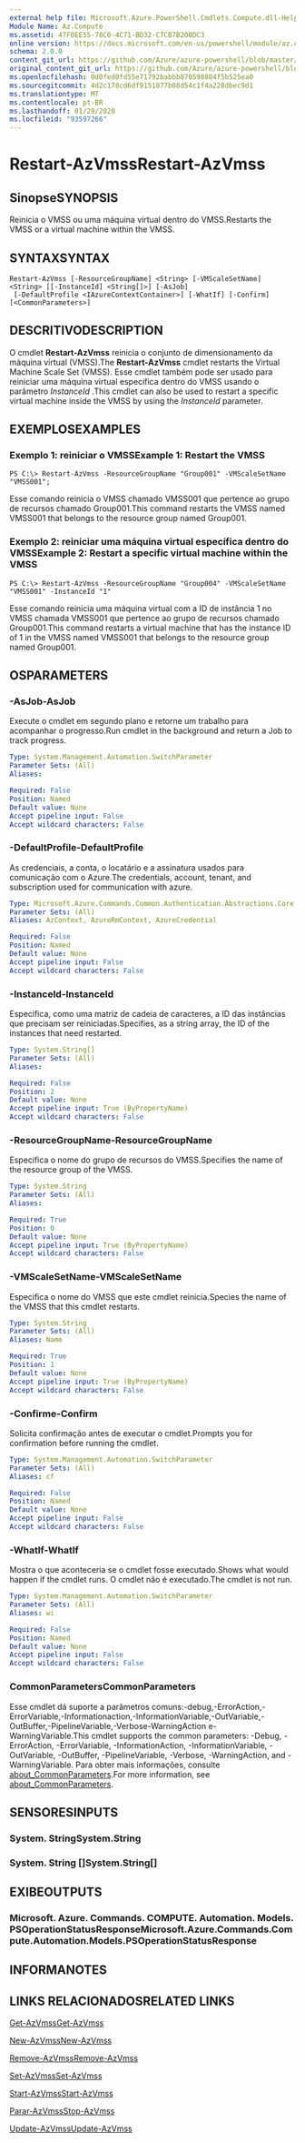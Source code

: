 ```yaml
---
external help file: Microsoft.Azure.PowerShell.Cmdlets.Compute.dll-Help.xml
Module Name: Az.Compute
ms.assetid: 47F0EE55-78C0-4C71-BD32-C7CB7B200DC3
online version: https://docs.microsoft.com/en-us/powershell/module/az.compute/restart-azvmss
schema: 2.0.0
content_git_url: https://github.com/Azure/azure-powershell/blob/master/src/Compute/Compute/help/Restart-AzVmss.md
original_content_git_url: https://github.com/Azure/azure-powershell/blob/master/src/Compute/Compute/help/Restart-AzVmss.md
ms.openlocfilehash: 0d0fed0fd55e71792babbb870598884f5b525ea0
ms.sourcegitcommit: 4d2c178cd6df9151877b08d54c1f4a228dbec9d1
ms.translationtype: MT
ms.contentlocale: pt-BR
ms.lasthandoff: 01/29/2020
ms.locfileid: "93597266"
---
```

# <span data-ttu-id="c5548-101">Restart-AzVmss</span><span class="sxs-lookup"><span data-stu-id="c5548-101">Restart-AzVmss</span></span>

## <span data-ttu-id="c5548-102">Sinopse</span><span class="sxs-lookup"><span data-stu-id="c5548-102">SYNOPSIS</span></span>
<span data-ttu-id="c5548-103">Reinicia o VMSS ou uma máquina virtual dentro do VMSS.</span><span class="sxs-lookup"><span data-stu-id="c5548-103">Restarts the VMSS or a virtual machine within the VMSS.</span></span>

## <span data-ttu-id="c5548-104">SYNTAX</span><span class="sxs-lookup"><span data-stu-id="c5548-104">SYNTAX</span></span>

```
Restart-AzVmss [-ResourceGroupName] <String> [-VMScaleSetName] <String> [[-InstanceId] <String[]>] [-AsJob]
 [-DefaultProfile <IAzureContextContainer>] [-WhatIf] [-Confirm] [<CommonParameters>]
```

## <span data-ttu-id="c5548-105">DESCRITIVO</span><span class="sxs-lookup"><span data-stu-id="c5548-105">DESCRIPTION</span></span>
<span data-ttu-id="c5548-106">O cmdlet **Restart-AzVmss** reinicia o conjunto de dimensionamento da máquina virtual (VMSS).</span><span class="sxs-lookup"><span data-stu-id="c5548-106">The **Restart-AzVmss** cmdlet restarts the Virtual Machine Scale Set (VMSS).</span></span>
<span data-ttu-id="c5548-107">Esse cmdlet também pode ser usado para reiniciar uma máquina virtual específica dentro do VMSS usando o parâmetro *InstanceId* .</span><span class="sxs-lookup"><span data-stu-id="c5548-107">This cmdlet can also be used to restart a specific virtual machine inside the VMSS by using the *InstanceId* parameter.</span></span>

## <span data-ttu-id="c5548-108">EXEMPLOS</span><span class="sxs-lookup"><span data-stu-id="c5548-108">EXAMPLES</span></span>

### <span data-ttu-id="c5548-109">Exemplo 1: reiniciar o VMSS</span><span class="sxs-lookup"><span data-stu-id="c5548-109">Example 1: Restart the VMSS</span></span>
```
PS C:\> Restart-AzVmss -ResourceGroupName "Group001" -VMScaleSetName "VMSS001";
```

<span data-ttu-id="c5548-110">Esse comando reinicia o VMSS chamado VMSS001 que pertence ao grupo de recursos chamado Group001.</span><span class="sxs-lookup"><span data-stu-id="c5548-110">This command restarts the VMSS named VMSS001 that belongs to the resource group named Group001.</span></span>

### <span data-ttu-id="c5548-111">Exemplo 2: reiniciar uma máquina virtual específica dentro do VMSS</span><span class="sxs-lookup"><span data-stu-id="c5548-111">Example 2: Restart a specific virtual machine within the VMSS</span></span>
```
PS C:\> Restart-AzVmss -ResourceGroupName "Group004" -VMScaleSetName "VMSS001" -InstanceId "1"
```

<span data-ttu-id="c5548-112">Esse comando reinicia uma máquina virtual com a ID de instância 1 no VMSS chamada VMSS001 que pertence ao grupo de recursos chamado Group001.</span><span class="sxs-lookup"><span data-stu-id="c5548-112">This command restarts a virtual machine that has the instance ID of 1 in the VMSS named VMSS001 that belongs to the resource group named Group001.</span></span>

## <span data-ttu-id="c5548-113">OS</span><span class="sxs-lookup"><span data-stu-id="c5548-113">PARAMETERS</span></span>

### <span data-ttu-id="c5548-114">-AsJob</span><span class="sxs-lookup"><span data-stu-id="c5548-114">-AsJob</span></span>
<span data-ttu-id="c5548-115">Execute o cmdlet em segundo plano e retorne um trabalho para acompanhar o progresso.</span><span class="sxs-lookup"><span data-stu-id="c5548-115">Run cmdlet in the background and return a Job to track progress.</span></span>

```yaml
Type: System.Management.Automation.SwitchParameter
Parameter Sets: (All)
Aliases:

Required: False
Position: Named
Default value: None
Accept pipeline input: False
Accept wildcard characters: False
```

### <span data-ttu-id="c5548-116">-DefaultProfile</span><span class="sxs-lookup"><span data-stu-id="c5548-116">-DefaultProfile</span></span>
<span data-ttu-id="c5548-117">As credenciais, a conta, o locatário e a assinatura usados para comunicação com o Azure.</span><span class="sxs-lookup"><span data-stu-id="c5548-117">The credentials, account, tenant, and subscription used for communication with azure.</span></span>

```yaml
Type: Microsoft.Azure.Commands.Common.Authentication.Abstractions.Core.IAzureContextContainer
Parameter Sets: (All)
Aliases: AzContext, AzureRmContext, AzureCredential

Required: False
Position: Named
Default value: None
Accept pipeline input: False
Accept wildcard characters: False
```

### <span data-ttu-id="c5548-118">-InstanceId</span><span class="sxs-lookup"><span data-stu-id="c5548-118">-InstanceId</span></span>
<span data-ttu-id="c5548-119">Especifica, como uma matriz de cadeia de caracteres, a ID das instâncias que precisam ser reiniciadas.</span><span class="sxs-lookup"><span data-stu-id="c5548-119">Specifies, as a string array, the ID of the instances that need restarted.</span></span>

```yaml
Type: System.String[]
Parameter Sets: (All)
Aliases:

Required: False
Position: 2
Default value: None
Accept pipeline input: True (ByPropertyName)
Accept wildcard characters: False
```

### <span data-ttu-id="c5548-120">-ResourceGroupName</span><span class="sxs-lookup"><span data-stu-id="c5548-120">-ResourceGroupName</span></span>
<span data-ttu-id="c5548-121">Especifica o nome do grupo de recursos do VMSS.</span><span class="sxs-lookup"><span data-stu-id="c5548-121">Specifies the name of the resource group of the VMSS.</span></span>

```yaml
Type: System.String
Parameter Sets: (All)
Aliases:

Required: True
Position: 0
Default value: None
Accept pipeline input: True (ByPropertyName)
Accept wildcard characters: False
```

### <span data-ttu-id="c5548-122">-VMScaleSetName</span><span class="sxs-lookup"><span data-stu-id="c5548-122">-VMScaleSetName</span></span>
<span data-ttu-id="c5548-123">Especifica o nome do VMSS que este cmdlet reinicia.</span><span class="sxs-lookup"><span data-stu-id="c5548-123">Species the name of the VMSS that this cmdlet restarts.</span></span>

```yaml
Type: System.String
Parameter Sets: (All)
Aliases: Name

Required: True
Position: 1
Default value: None
Accept pipeline input: True (ByPropertyName)
Accept wildcard characters: False
```

### <span data-ttu-id="c5548-124">-Confirme</span><span class="sxs-lookup"><span data-stu-id="c5548-124">-Confirm</span></span>
<span data-ttu-id="c5548-125">Solicita confirmação antes de executar o cmdlet.</span><span class="sxs-lookup"><span data-stu-id="c5548-125">Prompts you for confirmation before running the cmdlet.</span></span>

```yaml
Type: System.Management.Automation.SwitchParameter
Parameter Sets: (All)
Aliases: cf

Required: False
Position: Named
Default value: None
Accept pipeline input: False
Accept wildcard characters: False
```

### <span data-ttu-id="c5548-126">-WhatIf</span><span class="sxs-lookup"><span data-stu-id="c5548-126">-WhatIf</span></span>
<span data-ttu-id="c5548-127">Mostra o que aconteceria se o cmdlet fosse executado.</span><span class="sxs-lookup"><span data-stu-id="c5548-127">Shows what would happen if the cmdlet runs.</span></span> <span data-ttu-id="c5548-128">O cmdlet não é executado.</span><span class="sxs-lookup"><span data-stu-id="c5548-128">The cmdlet is not run.</span></span>

```yaml
Type: System.Management.Automation.SwitchParameter
Parameter Sets: (All)
Aliases: wi

Required: False
Position: Named
Default value: None
Accept pipeline input: False
Accept wildcard characters: False
```

### <span data-ttu-id="c5548-129">CommonParameters</span><span class="sxs-lookup"><span data-stu-id="c5548-129">CommonParameters</span></span>
<span data-ttu-id="c5548-130">Esse cmdlet dá suporte a parâmetros comuns:-debug,-ErrorAction,-ErrorVariable,-Informationaction,-InformationVariable,-OutVariable,-OutBuffer,-PipelineVariable,-Verbose-WarningAction e-WarningVariable.</span><span class="sxs-lookup"><span data-stu-id="c5548-130">This cmdlet supports the common parameters: -Debug, -ErrorAction, -ErrorVariable, -InformationAction, -InformationVariable, -OutVariable, -OutBuffer, -PipelineVariable, -Verbose, -WarningAction, and -WarningVariable.</span></span> <span data-ttu-id="c5548-131">Para obter mais informações, consulte [about_CommonParameters](https://go.microsoft.com/fwlink/?LinkID=113216).</span><span class="sxs-lookup"><span data-stu-id="c5548-131">For more information, see [about_CommonParameters](https://go.microsoft.com/fwlink/?LinkID=113216).</span></span>

## <span data-ttu-id="c5548-132">SENSORES</span><span class="sxs-lookup"><span data-stu-id="c5548-132">INPUTS</span></span>

### <span data-ttu-id="c5548-133">System. String</span><span class="sxs-lookup"><span data-stu-id="c5548-133">System.String</span></span>

### <span data-ttu-id="c5548-134">System. String []</span><span class="sxs-lookup"><span data-stu-id="c5548-134">System.String[]</span></span>

## <span data-ttu-id="c5548-135">EXIBE</span><span class="sxs-lookup"><span data-stu-id="c5548-135">OUTPUTS</span></span>

### <span data-ttu-id="c5548-136">Microsoft. Azure. Commands. COMPUTE. Automation. Models. PSOperationStatusResponse</span><span class="sxs-lookup"><span data-stu-id="c5548-136">Microsoft.Azure.Commands.Compute.Automation.Models.PSOperationStatusResponse</span></span>

## <span data-ttu-id="c5548-137">INFORMA</span><span class="sxs-lookup"><span data-stu-id="c5548-137">NOTES</span></span>

## <span data-ttu-id="c5548-138">LINKS RELACIONADOS</span><span class="sxs-lookup"><span data-stu-id="c5548-138">RELATED LINKS</span></span>

[<span data-ttu-id="c5548-139">Get-AzVmss</span><span class="sxs-lookup"><span data-stu-id="c5548-139">Get-AzVmss</span></span>](./Get-AzVmss.md)

[<span data-ttu-id="c5548-140">New-AzVmss</span><span class="sxs-lookup"><span data-stu-id="c5548-140">New-AzVmss</span></span>](./New-AzVmss.md)

[<span data-ttu-id="c5548-141">Remove-AzVmss</span><span class="sxs-lookup"><span data-stu-id="c5548-141">Remove-AzVmss</span></span>](./Remove-AzVmss.md)

[<span data-ttu-id="c5548-142">Set-AzVmss</span><span class="sxs-lookup"><span data-stu-id="c5548-142">Set-AzVmss</span></span>](./Set-AzVmss.md)

[<span data-ttu-id="c5548-143">Start-AzVmss</span><span class="sxs-lookup"><span data-stu-id="c5548-143">Start-AzVmss</span></span>](./Start-AzVmss.md)

[<span data-ttu-id="c5548-144">Parar-AzVmss</span><span class="sxs-lookup"><span data-stu-id="c5548-144">Stop-AzVmss</span></span>](./Stop-AzVmss.md)

[<span data-ttu-id="c5548-145">Update-AzVmss</span><span class="sxs-lookup"><span data-stu-id="c5548-145">Update-AzVmss</span></span>](./Update-AzVmss.md)


